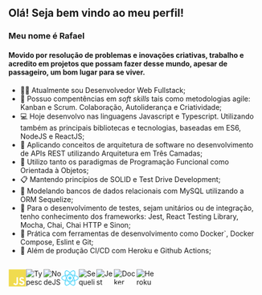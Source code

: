 ## Olá! Seja bem vindo ao meu perfil!

### Meu nome é Rafael

#### Movido por resolução de problemas e inovações criativas, trabalho e acredito em projetos que possam fazer desse mundo, apesar de passageiro, um bom lugar para se viver.

- 👨‍💻 Atualmente sou Desenvolvedor Web Fullstack;
- 🧠 Possuo compentências em _soft skills_ tais como metodologias agile: Kanban e Scrum. Colaboração, Autoliderança e Criatividade;
- 💻 Hoje desenvolvo nas linguagens Javascript e Typescript. Utilizando também as principais bibliotecas e tecnologias, baseadas em ES6, NodeJS e ReactJS;
- 📐 Aplicando conceitos de arquitetura de software no desenvolvimento de APIs REST utilizando Arquitetura em Três Camadas;
- 📝 Utilizo tanto os paradigmas de Programação Funcional como Orientada à Objetos;
- 📋 Mantendo princípios de SOLID e Test Drive Development;
- 🎲 Modelando bancos de dados relacionais com MySQL utilizando a ORM Sequelize;
- 🧪 Para o desenvolvimento de testes, sejam unitários ou de integração, tenho conhecimento dos frameworks: Jest, React Testing Library, Mocha, Chai, Chai HTTP e Sinon;
- 🐋 Prática com ferramentas de desenvolvimento como Docker`, Docker Compose, Eslint e Git;
- 🔧 Além de produção CI/CD com Heroku e Github Actions;

##
<div>
  <img align="left" height="35" width="35" src="https://raw.githubusercontent.com/devicons/devicon/master/icons/javascript/javascript-plain.svg" alt="Javascript">
  <img align="left" height="35" width="35" src="https://iconape.com/wp-content/png_logo_vector/typescript.png" alt="Typescript">
  <img align="left" height="35" width="35" src="https://cdn.iconscout.com/icon/free/png-256/node-js-1174925.png" alt="NodeJS">
  <img align="left" height="35" width="35" src="https://raw.githubusercontent.com/devicons/devicon/master/icons/react/react-original.svg" alt="ReactJS">
  <img align="left"height="35" width="35" src="https://iconape.com/wp-content/files/gq/99606/svg/sequelize.svg" alt="Sequelize">
  <img align="left" height="35" width="35" src="https://camo.githubusercontent.com/fd37a0ed465d6e14411705324a0d21739377f54ab6d0ae146c68fca8777e16c7/68747470733a2f2f63646e2e6a7364656c6976722e6e65742f67682f64657669636f6e732f64657669636f6e2f69636f6e732f6a6573742f6a6573742d706c61696e2e737667" alt="Jest">
  <img align="left" height="30" width="45" src="https://iconape.com/wp-content/files/fr/370801/svg/docker-icon-logo-icon-png-svg.png" alt="Docker">
  <img align="left" height="35" width="35" src="https://iconape.com/wp-content/files/xn/371066/svg/371066.svg" alt="Heroku">
</div>
